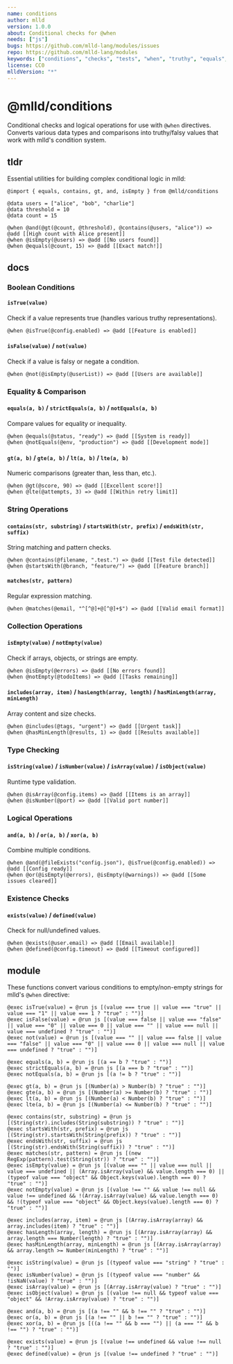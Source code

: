 ```yaml
---
name: conditions
author: mlld
version: 1.0.0
about: Conditional checks for @when
needs: ["js"]
bugs: https://github.com/mlld-lang/modules/issues
repo: https://github.com/mlld-lang/modules
keywords: ["conditions", "checks", "tests", "when", "truthy", "equals", "includes", "has", "is"]
license: CC0
mlldVersion: "*"
---
```


# @mlld/conditions

Conditional checks and logical operations for use with `@when` directives. Converts various data types and comparisons into truthy/falsy values that work with mlld's condition system.

## tldr

Essential utilities for building complex conditional logic in mlld:

```mlld
@import { equals, contains, gt, and, isEmpty } from @mlld/conditions

@data users = ["alice", "bob", "charlie"]
@data threshold = 10
@data count = 15

@when @and(@gt(@count, @threshold), @contains(@users, "alice")) => @add [[High count with Alice present]]
@when @isEmpty(@users) => @add [[No users found]]
@when @equals(@count, 15) => @add [[Exact match!]]
```

## docs

### Boolean Conditions

#### `isTrue(value)`

Check if a value represents true (handles various truthy representations).

```mlld
@when @isTrue(@config.enabled) => @add [[Feature is enabled]]
```

#### `isFalse(value)` / `not(value)`

Check if a value is falsy or negate a condition.

```mlld
@when @not(@isEmpty(@userList)) => @add [[Users are available]]
```

### Equality & Comparison

#### `equals(a, b)` / `strictEquals(a, b)` / `notEquals(a, b)`

Compare values for equality or inequality.

```mlld
@when @equals(@status, "ready") => @add [[System is ready]]
@when @notEquals(@env, "production") => @add [[Development mode]]
```

#### `gt(a, b)` / `gte(a, b)` / `lt(a, b)` / `lte(a, b)`

Numeric comparisons (greater than, less than, etc.).

```mlld
@when @gt(@score, 90) => @add [[Excellent score!]]
@when @lte(@attempts, 3) => @add [[Within retry limit]]
```

### String Operations

#### `contains(str, substring)` / `startsWith(str, prefix)` / `endsWith(str, suffix)`

String matching and pattern checks.

```mlld
@when @contains(@filename, ".test.") => @add [[Test file detected]]
@when @startsWith(@branch, "feature/") => @add [[Feature branch]]
```

#### `matches(str, pattern)`

Regular expression matching.

```mlld
@when @matches(@email, "^[^@]+@[^@]+$") => @add [[Valid email format]]
```

### Collection Operations

#### `isEmpty(value)` / `notEmpty(value)`

Check if arrays, objects, or strings are empty.

```mlld
@when @isEmpty(@errors) => @add [[No errors found]]
@when @notEmpty(@todoItems) => @add [[Tasks remaining]]
```

#### `includes(array, item)` / `hasLength(array, length)` / `hasMinLength(array, minLength)`

Array content and size checks.

```mlld
@when @includes(@tags, "urgent") => @add [[Urgent task]]
@when @hasMinLength(@results, 1) => @add [[Results available]]
```

### Type Checking

#### `isString(value)` / `isNumber(value)` / `isArray(value)` / `isObject(value)`

Runtime type validation.

```mlld
@when @isArray(@config.items) => @add [[Items is an array]]
@when @isNumber(@port) => @add [[Valid port number]]
```

### Logical Operations

#### `and(a, b)` / `or(a, b)` / `xor(a, b)`

Combine multiple conditions.

```mlld
@when @and(@fileExists("config.json"), @isTrue(@config.enabled)) => @add [[Config ready]]
@when @or(@isEmpty(@errors), @isEmpty(@warnings)) => @add [[Some issues cleared]]
```

### Existence Checks

#### `exists(value)` / `defined(value)`

Check for null/undefined values.

```mlld
@when @exists(@user.email) => @add [[Email available]]
@when @defined(@config.timeout) => @add [[Timeout configured]]
```

## module

These functions convert various conditions to empty/non-empty strings for mlld's `@when` directive:

```mlld-run
@exec isTrue(value) = @run js [(value === true || value === "true" || value === "1" || value === 1 ? "true" : "")]
@exec isFalse(value) = @run js [(value === false || value === "false" || value === "0" || value === 0 || value === "" || value === null || value === undefined ? "true" : "")]
@exec not(value) = @run js [(value === "" || value === false || value === "false" || value === "0" || value === 0 || value === null || value === undefined ? "true" : "")]

@exec equals(a, b) = @run js [(a == b ? "true" : "")]
@exec strictEquals(a, b) = @run js [(a === b ? "true" : "")]
@exec notEquals(a, b) = @run js [(a != b ? "true" : "")]

@exec gt(a, b) = @run js [(Number(a) > Number(b) ? "true" : "")]
@exec gte(a, b) = @run js [(Number(a) >= Number(b) ? "true" : "")]
@exec lt(a, b) = @run js [(Number(a) < Number(b) ? "true" : "")]
@exec lte(a, b) = @run js [(Number(a) <= Number(b) ? "true" : "")]

@exec contains(str, substring) = @run js [(String(str).includes(String(substring)) ? "true" : "")]
@exec startsWith(str, prefix) = @run js [(String(str).startsWith(String(prefix)) ? "true" : "")]
@exec endsWith(str, suffix) = @run js [(String(str).endsWith(String(suffix)) ? "true" : "")]
@exec matches(str, pattern) = @run js [(new RegExp(pattern).test(String(str)) ? "true" : "")]
@exec isEmpty(value) = @run js [(value === "" || value === null || value === undefined || (Array.isArray(value) && value.length === 0) || (typeof value === "object" && Object.keys(value).length === 0) ? "true" : "")]
@exec notEmpty(value) = @run js [(value !== "" && value !== null && value !== undefined && !(Array.isArray(value) && value.length === 0) && !(typeof value === "object" && Object.keys(value).length === 0) ? "true" : "")]

@exec includes(array, item) = @run js [(Array.isArray(array) && array.includes(item) ? "true" : "")]
@exec hasLength(array, length) = @run js [(Array.isArray(array) && array.length === Number(length) ? "true" : "")]
@exec hasMinLength(array, minLength) = @run js [(Array.isArray(array) && array.length >= Number(minLength) ? "true" : "")]

@exec isString(value) = @run js [(typeof value === "string" ? "true" : "")]
@exec isNumber(value) = @run js [(typeof value === "number" && !isNaN(value) ? "true" : "")]
@exec isArray(value) = @run js [(Array.isArray(value) ? "true" : "")]
@exec isObject(value) = @run js [(value !== null && typeof value === "object" && !Array.isArray(value) ? "true" : "")]

@exec and(a, b) = @run js [(a !== "" && b !== "" ? "true" : "")]
@exec or(a, b) = @run js [(a !== "" || b !== "" ? "true" : "")]
@exec xor(a, b) = @run js [((a !== "" && b === "") || (a === "" && b !== "") ? "true" : "")]

@exec exists(value) = @run js [(value !== undefined && value !== null ? "true" : "")]
@exec defined(value) = @run js [(value !== undefined ? "true" : "")]
```

